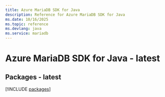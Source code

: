 ```yaml
---
title: Azure MariaDB SDK for Java
description: Reference for Azure MariaDB SDK for Java
ms.date: 10/16/2025
ms.topic: reference
ms.devlang: java
ms.service: mariadb
---
```

# Azure MariaDB SDK for Java - latest
## Packages - latest
[!INCLUDE [packages](mariadb-index.md)]